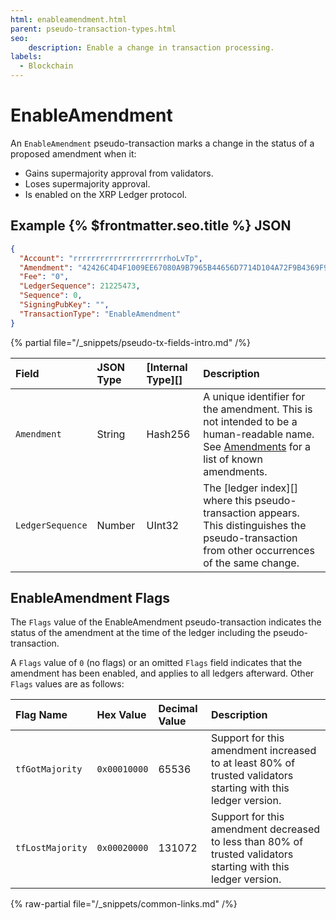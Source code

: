 ```yaml
---
html: enableamendment.html
parent: pseudo-transaction-types.html
seo:
    description: Enable a change in transaction processing.
labels:
  - Blockchain
---
```

# EnableAmendment

An `EnableAmendment` pseudo-transaction marks a change in the status of a proposed amendment when it:

- Gains supermajority approval from validators.
- Loses supermajority approval.
- Is enabled on the XRP Ledger protocol.

<!-- TODO: Move to propose amendments tutorial.

A server only enables amendments when these conditions are met:
  
- A previous ledger includes an `EnableAmendment` pseudo-transaction with the `tfGotMajority` flag enabled.
- The previous ledger in question is an ancestor of the current ledger.
- The previous ledger in question has a close time that is at least two weeks before the close time of the latest flag ledger.
- There are no `EnableAmendment` pseudo-transactions for this amendment with the `tfLostMajority` flag enabled in the consensus ledgers between the `tfGotMajority` pseudo-transaction and the current ledger.

-->

## Example {% $frontmatter.seo.title %} JSON

```json
{
  "Account": "rrrrrrrrrrrrrrrrrrrrrhoLvTp",
  "Amendment": "42426C4D4F1009EE67080A9B7965B44656D7714D104A72F9B4369F97ABF044EE",
  "Fee": "0",
  "LedgerSequence": 21225473,
  "Sequence": 0,
  "SigningPubKey": "",
  "TransactionType": "EnableAmendment"
}  
```


{% partial file="/_snippets/pseudo-tx-fields-intro.md" /%}
<!--{# fix md highlighting_ #}-->

| Field            | JSON Type | [Internal Type][] | Description               |
|:-----------------|:----------|:------------------|:--------------------------|
| `Amendment`      | String    | Hash256           | A unique identifier for the amendment. This is not intended to be a human-readable name. See [Amendments](../../../../concepts/networks-and-servers/amendments.md) for a list of known amendments. |
| `LedgerSequence` | Number    | UInt32    | The [ledger index][] where this pseudo-transaction appears. This distinguishes the pseudo-transaction from other occurrences of the same change. |

## EnableAmendment Flags

The `Flags` value of the EnableAmendment pseudo-transaction indicates the status of the amendment at the time of the ledger including the pseudo-transaction.

A `Flags` value of `0` (no flags) or an omitted `Flags` field indicates that the amendment has been enabled, and applies to all ledgers afterward. Other `Flags` values are as follows:

| Flag Name        | Hex Value    | Decimal Value | Description                |
|:-----------------|:-------------|:--------------|:---------------------------|
| `tfGotMajority`  | `0x00010000` | 65536         | Support for this amendment increased to at least 80% of trusted validators starting with this ledger version. |
| `tfLostMajority` | `0x00020000` | 131072        | Support for this amendment decreased to less than 80% of trusted validators starting with this ledger version. |

{% raw-partial file="/_snippets/common-links.md" /%}
